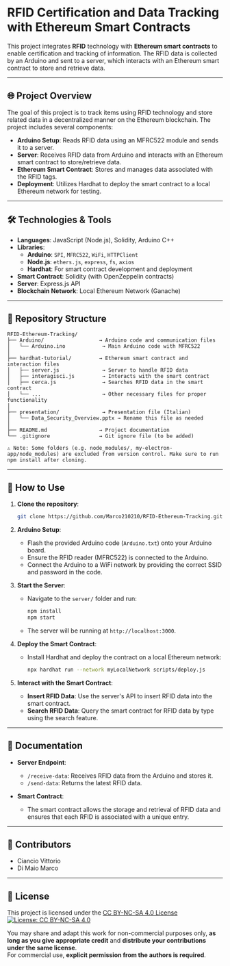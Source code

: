 
# RFID Certification and Data Tracking with Ethereum Smart Contracts

This project integrates **RFID** technology with **Ethereum smart contracts** to enable certification and tracking of information. The RFID data is collected by an Arduino and sent to a server, which interacts with an Ethereum smart contract to store and retrieve data.

---

## 🌐 Project Overview

The goal of this project is to track items using RFID technology and store related data in a decentralized manner on the Ethereum blockchain. The project includes several components:

- **Arduino Setup**: Reads RFID data using an MFRC522 module and sends it to a server.
- **Server**: Receives RFID data from Arduino and interacts with an Ethereum smart contract to store/retrieve data.
- **Ethereum Smart Contract**: Stores and manages data associated with the RFID tags.
- **Deployment**: Utilizes Hardhat to deploy the smart contract to a local Ethereum network for testing.

---

## 🛠️ Technologies & Tools

- **Languages**: JavaScript (Node.js), Solidity, Arduino C++
- **Libraries**:
  - **Arduino**: `SPI`, `MFRC522`, `WiFi`, `HTTPClient`
  - **Node.js**: `ethers.js`, `express`, `fs`, `axios`
  - **Hardhat**: For smart contract development and deployment
- **Smart Contract**: Solidity (with OpenZeppelin contracts)
- **Server**: Express.js API
- **Blockchain Network**: Local Ethereum Network (Ganache)

---

## 📁 Repository Structure

```
RFID-Ethereum-Tracking/
├── Arduino/                  → Arduino code and communication files
│   └── Arduino.ino            → Main Arduino code with MFRC522
│
├── hardhat-tutorial/         → Ethereum smart contract and interaction files
│   ├── server.js              → Server to handle RFID data
│   ├── interagisci.js         → Interacts with the smart contract
│   ├── cerca.js               → Searches RFID data in the smart contract
│   └── ...                    → Other necessary files for proper functionality
│
├── presentation/              → Presentation file (Italian)
│   └── Data_Security_Overview.pptx → Rename this file as needed
│
├── README.md                 → Project documentation
└── .gitignore                → Git ignore file (to be added)

⚠️ Note: Some folders (e.g. node_modules/, my-electron-app/node_modules) are excluded from version control. Make sure to run npm install after cloning.

```

---

## 🚀 How to Use

1. **Clone the repository**:
   ```bash
   git clone https://github.com/Marco210210/RFID-Ethereum-Tracking.git
   ```

2. **Arduino Setup**:
   - Flash the provided Arduino code (`Arduino.txt`) onto your Arduino board.
   - Ensure the RFID reader (MFRC522) is connected to the Arduino.
   - Connect the Arduino to a WiFi network by providing the correct SSID and password in the code.

3. **Start the Server**:
   - Navigate to the `server/` folder and run:
     ```bash
     npm install
     npm start
     ```
   - The server will be running at `http://localhost:3000`.

4. **Deploy the Smart Contract**:
   - Install Hardhat and deploy the contract on a local Ethereum network:
     ```bash
     npx hardhat run --network myLocalNetwork scripts/deploy.js
     ```

5. **Interact with the Smart Contract**:
   - **Insert RFID Data**: Use the server's API to insert RFID data into the smart contract.
   - **Search RFID Data**: Query the smart contract for RFID data by type using the search feature.

---

## 📄 Documentation

- **Server Endpoint**:
  - `/receive-data`: Receives RFID data from the Arduino and stores it.
  - `/send-data`: Returns the latest RFID data.

- **Smart Contract**:
  - The smart contract allows the storage and retrieval of RFID data and ensures that each RFID is associated with a unique entry.

---

## 👥 Contributors

- Ciancio Vittorio
- Di Maio Marco

---

## 📄 License

This project is licensed under the [CC BY-NC-SA 4.0 License](https://creativecommons.org/licenses/by-nc-sa/4.0/)  
[![License: CC BY-NC-SA 4.0](https://licensebuttons.net/l/by-nc-sa/4.0/88x31.png)](https://creativecommons.org/licenses/by-nc-sa/4.0/)  

You may share and adapt this work for non-commercial purposes only, **as long as you give appropriate credit** and **distribute your contributions under the same license**.  
For commercial use, **explicit permission from the authors is required**.
